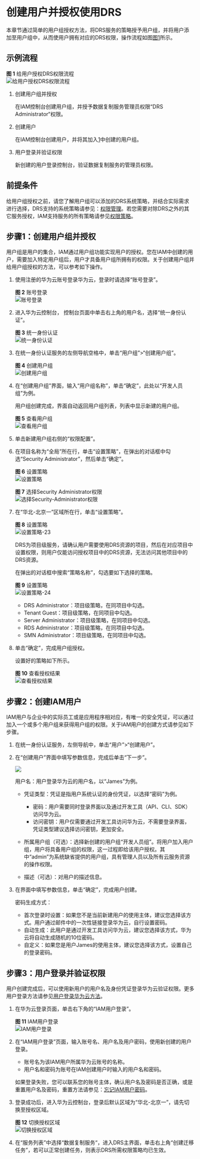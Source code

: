 # 创建用户并授权使用DRS<a name="drs_08_0012"></a>

本章节通过简单的用户组授权方法，将DRS服务的策略授予用户组，并将用户添加至用户组中，从而使用户拥有对应的DRS权限，操作流程如图[图1](#fig158351985619)所示。

## 示例流程<a name="section3327121975615"></a>

**图 1**  给用户授权DRS权限流程<a name="fig158351985619"></a>  
![](figures/给用户授权DRS权限流程.jpg "给用户授权DRS权限流程")

1.  <a name="li1658301914563"></a>创建用户组并授权

    在IAM控制台创建用户组，并授予数据复制服务管理员权限“DRS Administrator“权限。

2.  创建用户

    在IAM控制台创建用户，并将其加入[1](#li1658301914563)中创建的用户组。

3.  用户登录并验证权限

    新创建的用户登录控制台，验证数据复制服务的管理员权限。


## 前提条件<a name="section0351111945612"></a>

给用户组授权之前，请您了解用户组可以添加的DRS系统策略，并结合实际需求进行选择，DRS支持的系统策略请参见：[权限管理](https://support.huaweicloud.com/productdesc-drs/drs_01_0201.html)。若您需要对除DRS之外的其它服务授权，IAM支持服务的所有策略请参见[权限策略](https://support.huaweicloud.com/usermanual-permissions/zh-cn_topic_0063498930.html)。

## 步骤1：创建用户组并授权<a name="section11357131912566"></a>

用户组是用户的集合，IAM通过用户组功能实现用户的授权。您在IAM中创建的用户，需要加入特定用户组后，用户才具备用户组所拥有的权限。关于创建用户组并给用户组授权的方法，可以参考如下操作。

1.  使用注册的华为云账号登录华为云，登录时请选择“账号登录”。

    **图 2**  账号登录<a name="fig46321130740"></a>  
    ![](figures/账号登录.png "账号登录")

2.  进入华为云控制台， 控制台页面中单击右上角的用户名，选择“统一身份认证”。

    **图 3**  统一身份认证<a name="fig54343011118"></a>  
    ![](figures/统一身份认证.png "统一身份认证")

3.  在统一身份认证服务的左侧导航空格中，单击“用户组”\>“创建用户组”。

    **图 4**  创建用户组<a name="fig16878102218143"></a>  
    ![](figures/创建用户组.png "创建用户组")

4.  在“创建用户组”界面，输入“用户组名称”，单击“确定”，此处以“开发人员组”为例。

    用户组创建完成，界面自动返回用户组列表，列表中显示新建的用户组。

    **图 5**  查看用户组<a name="fig1527514722318"></a>  
    ![](figures/查看用户组.png "查看用户组")

5.  单击新建用户组右侧的“权限配置”。
6.  在项目名称为“全局”所在行，单击“设置策略”，在弹出的对话框中勾选“Security Administrator”，然后单击“确定”。

    **图 6**  设置策略<a name="fig206373195472"></a>  
    ![](figures/设置策略.png "设置策略")

    **图 7**  选择Security Administrator权限<a name="fig13751342135011"></a>  
    ![](figures/选择Security-Administrator权限.png "选择Security-Administrator权限")

7.  在“华北-北京一”区域所在行，单击“设置策略”。

    **图 8**  设置策略<a name="fig10159132320546"></a>  
    ![](figures/设置策略-23.png "设置策略-23")

    DRS为项目级服务，请确认用户需要使用DRS资源的项目，然后在对应项目中设置权限，则用户仅能访问授权项目中的DRS资源，无法访问其他项目中的DRS资源。

    在弹出的对话框中搜索“策略名称”，勾选要如下选择的策略。

    **图 9**  设置策略<a name="fig2030617523554"></a>  
    ![](figures/设置策略-24.png "设置策略-24")

    -   DRS Administrator：项目级策略，在同项目中勾选。
    -   Tenant Guest：项目级策略，在同项目中勾选。
    -   Server Administrator：项目级策略，在同项目中勾选。
    -   RDS Administrator：项目级策略，在同项目中勾选。
    -   SMN Administrator：项目级策略，在同项目中勾选。

8.  单击“确定”，完成用户组授权。

    设置好的策略如下所示。

    **图 10**  查看授权结果<a name="fig127735811592"></a>  
    ![](figures/查看授权结果.png "查看授权结果")


## 步骤2：创建IAM用户<a name="section1658733115188"></a>

IAM用户与企业中的实际员工或是应用程序相对应，有唯一的安全凭证，可以通过加入一个或多个用户组来获得用户组的权限。关于IAM用户的创建方式请参见如下步骤。

1.  在统一身份认证服务，左侧导航中，单击“用户”\>“创建用户”。
2.  在“创建用户”界面中填写参数信息，完成后单击“下一步”。

    ![](figures/createuser.png)

    用户名：用户登录华为云的用户名，以“James”为例。

    -   凭证类型：凭证是指用户系统认证的身份凭证，以选择“密码”为例。
        -   密码：用户需要同时登录界面以及通过开发工具（API、CLI、SDK）访问华为云。
        -   访问密钥：用户仅需要通过开发工具访问华为云，不需要登录界面，凭证类型建议选择访问密钥，更加安全。

    -   所属用户组（可选）：选择新创建的用户组“开发人员组”。将用户加入用户组，用户将具备用户组的权限，这一过程即给该用户授权。其中“admin”为系统缺省提供的用户组，具有管理人员以及所有云服务资源的操作权限。
    -   描述（可选）：对用户的描述信息。

3.  在界面中填写参数信息，单击“确定”，完成用户创建。

    密码生成方式：

    -   首次登录时设置：如果您不是当前新建用户的使用主体，建议您选择该方式。用户通过邮件中的一次性链接登录华为云，自行设置密码。
    -   自动生成：此用户是通过开发工具访问华为云，建议您选择该方式，华为云将自动生成随机的10位密码。
    -   自定义：如果您是用户James的使用主体，建议您选择该方式，设置自己的登录密码。


## 步骤3：用户登录并验证权限<a name="section540461945617"></a>

用户创建完成后，可以使用新用户的用户名及身份凭证登录华为云验证权限。更多用户登录方法请参见[用户登录华为云方法](https://support.huaweicloud.com/qs-iam/iam_01_0031.html#section2)。

1.  在华为云登录页面，单击右下角的“IAM用户登录”。

    **图 11**  IAM用户登录<a name="fig1893552153910"></a>  
    ![](figures/IAM用户登录.png "IAM用户登录")

2.  在“IAM用户登录”页面，输入账号名、用户名及用户密码，使用新创建的用户登录。

    -   账号名为该IAM用户所属华为云账号的名称。
    -   用户名和密码为账号在IAM创建用户时输入的用户名和密码。

    如果登录失败，您可以联系您的账号主体，确认用户名及密码是否正确，或是重置用户名及密码，重置方法请参见：[忘记IAM用户密码](https://support.huaweicloud.com/iam_faq/iam_01_0314.html#section1)。

3.  登录成功后，进入华为云控制台，登录后默认区域为“华北-北京一”，请先切换至授权区域。

    **图 12**  切换授权区域<a name="fig13574143004911"></a>  
    ![](figures/切换授权区域.png "切换授权区域")

4.  在“服务列表”中选择“数据复制服务“，进入DRS主界面，单击右上角“创建迁移任务”，若可以正常创建任务，则表示DRS所需权限策略均已生效。

